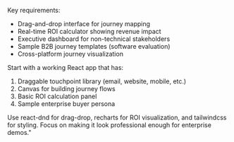 Key requirements:
- Drag-and-drop interface for journey mapping
- Real-time ROI calculator showing revenue impact  
- Executive dashboard for non-technical stakeholders
- Sample B2B journey templates (software evaluation)
- Cross-platform journey visualization

Start with a working React app that has:
1. Draggable touchpoint library (email, website, mobile, etc.)
2. Canvas for building journey flows
3. Basic ROI calculation panel
4. Sample enterprise buyer persona

Use react-dnd for drag-drop, recharts for ROI visualization, and tailwindcss for styling. Focus on making it look professional enough for enterprise demos."